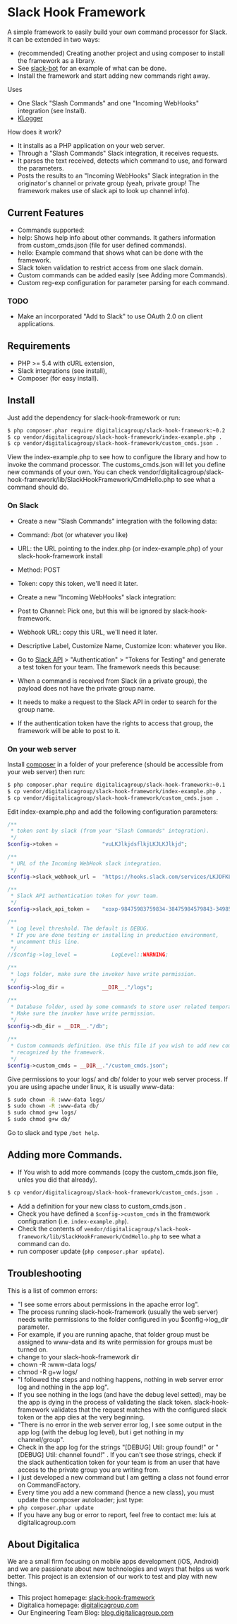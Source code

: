 # Slack Hook Framework

A simple framework to easily build your own command processor for Slack.
It can be extended in two ways:
* (recommended) Creating another project and using composer to install the framework as a library.
 * See [slack-bot](https://github.com/digitalicagroup/slack-bot) for an example of what can be done.
* Install the framework and start adding new commands right away.

Uses
* One Slack "Slash Commands" and one "Incoming WebHooks" integration (see Install).
* [KLogger](https://github.com/katzgrau/KLogger)

How does it work?
* It installs as a PHP application on your web server.
* Through a "Slash Commands" Slack integration, it receives requests.
* It parses the text received, detects which command to use, and forward the parameters.
* Posts the results to an "Incoming WebHooks" Slack integration in the originator's channel or private group (yeah, private group! The framework makes use of slack api to look up channel info).

## Current Features
* Commands supported:
 * help: Shows help info about other commands. It gathers information from custom_cmds.json (file for user defined commands).
 * hello: Example command that shows what can be done with the framework.
* Slack token validation to restrict access from one slack domain.
* Custom commands can be added easily (see Adding more Commands).
* Custom reg-exp configuration for parameter parsing for each command.

### TODO
* Make an incorporated "Add to Slack" to use OAuth 2.0 on client applications.
 
## Requirements

* PHP >= 5.4 with cURL extension,
* Slack integrations (see install),
* Composer (for easy install).

## Install
Just add the dependency for slack-hook-framework or run:
```bash
$ php composer.phar require digitalicagroup/slack-hook-framework:~0.2
$ cp vendor/digitalicagroup/slack-hook-framework/index-example.php .
$ cp vendor/digitalicagroup/slack-hook-framework/custom_cmds.json .
```

View the index-example.php to see how to configure the library and how to invoke the command processor.
The customs_cmds.json will let you define new commands of your own. You can check vendor/digitalicagroup/slack-hook-framework/lib/SlackHookFramework/CmdHello.php to see what a command should do.

### On Slack

* Create a new "Slash Commands" integration with the following data:
 * Command: /bot (or whatever you like)
 * URL: the URL pointing to the index.php (or index-example.php) of your slack-hook-framework install
 * Method: POST
 * Token: copy this token, we'll need it later.

* Create a new "Incoming WebHooks" slack integration:
 * Post to Channel: Pick one, but this will be ignored by slack-hook-framework.
 * Webhook URL: copy this URL, we'll need it later.
 * Descriptive Label, Customize Name, Customize Icon: whatever you like.

* Go to [Slack API](https://api.slack.com/) > "Authentication" > "Tokens for Testing" and generate a test token for your team. The framework needs this because:
 * When a command is received from Slack (in a private group), the payload does not have the private group name.
 * It needs to make a request to the Slack API in order to search for the group name.
 * If the authentication token have the rights to access that group, the framework will be able to post to it.

### On your web server

Install [composer](http://getcomposer.org/download/) in a folder of your preference (should be accessible from your web server) then run:
```bash
$ php composer.phar require digitalicagroup/slack-hook-framework:~0.1
$ cp vendor/digitalicagroup/slack-hook-framework/index-example.php .
$ cp vendor/digitalicagroup/slack-hook-framework/custom_cmds.json .
```

Edit index-example.php and add the following configuration parameters:
```php
/**
 * token sent by slack (from your "Slash Commands" integration).
 */
$config->token =              "vuLKJlkjdsflkjLKJLKJlkjd";

/**
 * URL of the Incoming WebHook slack integration.
 */ 
$config->slack_webhook_url =  "https://hooks.slack.com/services/LKJDFKLJFD/DFDFSFDDSFDS/sdlfkjdlkfjLKJLKJKLJO";

/**
 * Slack API authentication token for your team.
 */
$config->slack_api_token =    "xoxp-98475983759834-38475984579843-34985793845";

/**
 * Log level threshold. The default is DEBUG.
 * If you are done testing or installing in production environment,
 * uncomment this line.
 */
//$config->log_level =           LogLevel::WARNING;

/**
 * logs folder, make sure the invoker have write permission.
 */
$config->log_dir =            __DIR__."/logs";

/**
 * Database folder, used by some commands to store user related temporal information.
 * Make sure the invoker have write permission.
 */
$config->db_dir = __DIR__."/db";

/**
 * Custom commands definition. Use this file if you wish to add new commands to be
 * recognized by the framework.
 */
$config->custom_cmds = __DIR__."/custom_cmds.json";
```

Give permissions to your logs/ and db/ folder to your web server process. If you are using apache under linux, it is usually www-data:
```bash
$ sudo chown -R :www-data logs/
$ sudo chown -R :www-data db/
$ sudo chmod g+w logs/
$ sudo chmod g+w db/
```

Go to slack and type `/bot help`.

## Adding more Commands.

* If You wish to add more commands (copy the custom_cmds.json file, unles you did that already).
```bash
$ cp vendor/digitalicagroup/slack-hook-framework/custom_cmds.json .
```
* Add a definition for your new class to custom_cmds.json .
* Check you have defined a `$config->custom_cmds` in the framework configuration (i.e. `index-example.php`).
* Check the contents of `vendor/digitalicagroup/slack-hook-framework/lib/SlackHookFramework/CmdHello.php` to see what a command can do.
* run composer update (`php composer.phar update`).

## Troubleshooting

This is a list of common errors:
* "I see some errors about permissions in the apache error log".
 * The process running slack-hook-framework (usually the web server) needs write permissions to the folder configured in you $config->log_dir parameter.
 * For example, if you are running apache, that folder group must be assigned to www-data and its write permission for groups must be turned on.
  * change to your slack-hook-framework dir
  * chown -R :www-data logs/
  * chmod -R g+w logs/
* "I followed the steps and nothing happens, nothing in web server error log and nothing in the app log".
 * If you see nothing in the logs (and have the debug level setted), may be the app is dying in the process of validating the slack token. slack-hook-framework validates that the request matches with the configured slack token or the app dies at the very beginning.
* "There is no error in the web server error log, I see some output in the app log (with the debug log level), but i get nothing in my channel/group".
 * Check in the app log for the strings "[DEBUG] Util: group found!" or "[DEBUG] Util: channel found!" . If you can't see those strings, check if the slack authentication token for your team is from an user that have access to the private group you are writing from. 
* I just developed a new command but I am getting a class not found error on CommandFactory.
 * Every time you add a new command (hence a new class), you must update the composer autoloader; just type:
 * `php composer.phar update`  
* If you have any bug or error to report, feel free to contact me:  luis at digitalicagroup.com

## About Digitalica

We are a small firm focusing on mobile apps development (iOS, Android) and we are passionate about new technologies and ways that helps us work better. This project is an extension of our work to test and play with new things.
* This project homepage: [slack-hook-framework](https://github.com/digitalicagroup/slack-hook-framework)
* Digitalica homepage: [digitalicagroup.com](http://digitalicagroup.com)
* Our Engineering Team Blog: [blog.digitalicagroup.com](http://blog.digitalicagroup.com)
